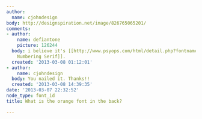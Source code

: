```yaml
---
author:
  name: cjohndesign
body: http://designspiration.net/image/826765065201/
comments:
- author:
    name: defiantone
    picture: 126244
  body: i believe it's [[http://www.psyops.com/html/detail.php?fontname=crash|Crash
    Numbering Serif]].
  created: '2013-03-08 01:12:01'
- author:
    name: cjohndesign
  body: You nailed it. Thanks!!
  created: '2013-03-08 14:39:35'
date: '2013-03-07 22:32:52'
node_type: font_id
title: What is the orange font in the back?

---
```

